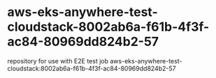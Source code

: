 # aws-eks-anywhere-test-cloudstack-8002ab6a-f61b-4f3f-ac84-80969dd824b2-57
repository for use with E2E test job aws-eks-anywhere-test-cloudstack:8002ab6a-f61b-4f3f-ac84-80969dd824b2-57
